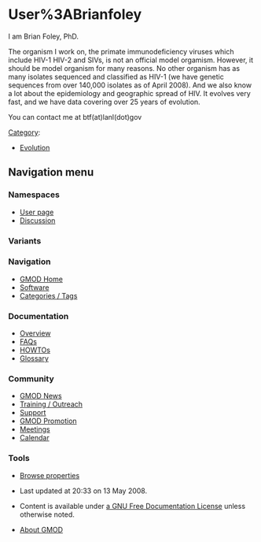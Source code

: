 



<span id="top"></span>




# <span dir="auto">User%3ABrianfoley</span>









I am Brian Foley, PhD.

The organism I work on, the primate immunodeficiency viruses which
include HIV-1 HIV-2 and SIVs, is not an official model orgamism.
However, it should be model organism for many reasons. No other organism
has as many isolates sequenced and classified as HIV-1 (we have genetic
sequences from over 140,000 isolates as of April 2008). And we also know
a lot about the epidemiology and geographic spread of HIV. It evolves
very fast, and we have data covering over 25 years of evolution.

You can contact me at btf(at)lanl(dot)gov




[Category](Special%3ACategories "Special%3ACategories"):

- [Evolution](Category%3AEvolution "Category%3AEvolution")






## Navigation menu



### Namespaces

- <span id="ca-nstab-user"><a href="User%3ABrianfoley" accesskey="c"
  title="View the user page [c]">User page</a></span>
- <span id="ca-talk"><a
  href="http://gmod.org/mediawiki/index.php?title=User_talk:Brianfoley&amp;action=edit&amp;redlink=1"
  accesskey="t"
  title="Discussion about the content page [t]">Discussion</a></span>


### 

### Variants[](#)








<a href="Main_Page"
style="background-image: url(../images/GMOD-cogs.png);"
title="Visit the main page"></a>


### Navigation



- <span id="n-GMOD-Home">[GMOD Home](Main_Page)</span>
- <span id="n-Software">[Software](GMOD_Components)</span>
- <span id="n-Categories-.2F-Tags">[Categories /
  Tags](Categories)</span>




### Documentation



- <span id="n-Overview">[Overview](Overview)</span>
- <span id="n-FAQs">[FAQs](Category%3AFAQ)</span>
- <span id="n-HOWTOs">[HOWTOs](Category%3AHOWTO)</span>
- <span id="n-Glossary">[Glossary](Glossary)</span>




### Community



- <span id="n-GMOD-News">[GMOD News](GMOD_News)</span>
- <span id="n-Training-.2F-Outreach">[Training /
  Outreach](Training_and_Outreach)</span>
- <span id="n-Support">[Support](Support)</span>
- <span id="n-GMOD-Promotion">[GMOD Promotion](GMOD_Promotion)</span>
- <span id="n-Meetings">[Meetings](Meetings)</span>
- <span id="n-Calendar">[Calendar](Calendar)</span>




### Tools

- <span id="t-smwbrowselink"><a href="Special%3ABrowse/User%3ABrianfoley" rel="smw-browse">Browse
  properties</a></span>



- <span id="footer-info-lastmod">Last updated at 20:33 on 13 May
  2008.</span>
<!-- - <span id="footer-info-viewcount">7,533 page views.</span> -->
- <span id="footer-info-copyright">Content is available under
  <a href="http://www.gnu.org/licenses/fdl-1.3.html" class="external"
  rel="nofollow">a GNU Free Documentation License</a> unless otherwise
  noted.</span>

<!-- -->

- <span id="footer-places-about">[About
  GMOD](GMOD%3AAbout "GMOD%3AAbout")</span>

<!-- -->




